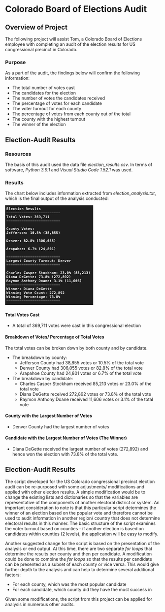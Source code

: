 # Colorado Board of Elections Audit

## Overview of Project
The following project will assist Tom, a Colorado Board of Elections employee with completing an audit of the election results for US congressional precinct in Colorado. 

### Purpose
As a part of the audit, the findings below will confirm the following information:
* The total number of votes cast
* The candidates for the election
* The number of votes the candidates received
* The percentage of votes for each candidate
* The voter turnout for each county
* The percentage of votes from each county out of the total
* The county with the highest turnout
* The winner of the election

## Election-Audit Results
### Resources
The basis of this audit used the data file *election_results.csv*. In terms of software, *Python 3.9.1* and *Visual Studio Code 1.52.1* was used.

### Results
The chart below includes information extracted from *election_analysis.txt*, which is the final output of the analysis conducted:

![](Resources/Output.png)

#### Total Votes Cast
* A total of 369,711 votes were cast in this congressional election

#### Breakdown of Votes/ Percentage of Total Votes
The total votes can be broken down by both county and by candidate.
* The breakdown by county:
  * Jefferson County had 38,855 votes or 10.5% of the total vote
  * Denver County had 306,055 votes or 82.8% of the total vote
  * Arapahoe County had 24,801 votes or 6.7% of the total vote
* The breakdown by candidate:
  * Charles Casper Stockham received 85,213 votes or 23.0% of the total vote
  * Diana DeGette received 272,892 votes or 73.8% of the total vote
  * Raymon Anthony Doane received 11,606 votes or 3.1% of the total vote

#### County with the Largest Number of Votes
* Denver County had the largest number of votes

#### Candidate with the Largest Number of Votes (The Winner)
* Diana DeGette received the largest number of votes (272,892) and hence won the election with 73.8% of the total vote.

## Election-Audit Results
The script developed for the US Colorado congressional precinct election audit can be re-purposed with some adjustments/ modifications and applied with other election results. A simple modification would be to change the existing lists and dictionaries so that the variables are representative of the components of another electoral district or system. An important consideration to note is that this particular script determines the winner of an election based on the popular vote and therefore cannot be used to audit information in another region/ country that does not determine electoral results in this manner. The basic structure of the script examines the voter turnout based on counties - if another election is based on candidates within counties (2 levels), the application will be easy to modify.

Another suggested change for the script is based on the presentation of the analysis or end output. At this time, there are two separate *for loops* that determine the results per county and then per candidate. A modification could be done to combine the *for loops* so that the results per candidate can be presented as a subset of each county or vice versa. This would give further depth to the analysis and can help to determine several additional factors:
* For each county, which was the most popular candidate
* For each candidate, which county did they have the most success in

Given some modifications, the script from this project can be applied for analysis in numerous other audits.
